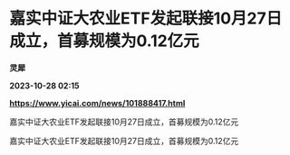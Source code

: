 # 嘉实中证大农业ETF发起联接10月27日成立，首募规模为0.12亿元
**灵犀**

**2023-10-28 02:15**

**https://www.yicai.com/news/101888417.html**

嘉实中证大农业ETF发起联接10月27日成立，首募规模为0.12亿元

嘉实中证大农业ETF发起联接10月27日成立，首募规模为0.12亿元